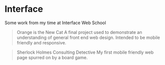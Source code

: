 # Interface
Some work from my time at Interface Web School

> Orange is the New Cat
A final project used to demonstrate an understanding of general front end web design. Intended to be mobile friendly and responsive.

> Sherlock Holmes Consulting Detective
My first mobile friendly web page spurred on by a board game.
